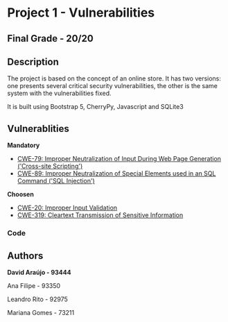 # Project 1 - Vulnerabilities

## Final Grade - 20/20

## Description

The project is based on the concept of an online store. It has two versions: one presents several critical security vulnerabilities, the other is the same system with the vulnerabilities fixed.

It is built using Bootstrap 5, CherryPy, Javascript and SQLite3

## Vulnerablities

**Mandatory**

- [CWE-79: Improper Neutralization of Input During Web Page Generation ('Cross-site Scripting')](https://cwe.mitre.org/data/definitions/79.html)
- [CWE-89: Improper Neutralization of Special Elements used in an SQL Command ('SQL Injection')](https://cwe.mitre.org/data/definitions/89.html)

**Choosen**

- [CWE-20: Improper Input Validation](https://cwe.mitre.org/data/definitions/20.html)
- [CWE-319: Cleartext Transmission of Sensitive Information](https://cwe.mitre.org/data/definitions/319.html)

### Code

## Authors

**David Araújo - 93444**

Ana Filipe - 93350

Leandro Rito - 92975

Mariana Gomes - 73211
